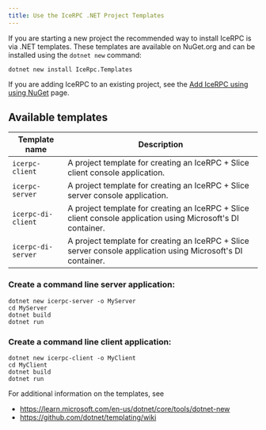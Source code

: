 ```yaml
---
title: Use the IceRPC .NET Project Templates
---
```


If you are starting a new project the recommended way to install IceRPC is via
.NET templates. These templates are available on NuGet.org and can be installed
using the `dotnet new` command:

```shell {% showTitle=false %}
dotnet new install IceRpc.Templates
```

If you are adding IceRPC to an existing project, see the
[Add IceRPC using using NuGet](./existing-project) page.

## Available templates

| Template name      | Description                                                                                                  |
| ------------------ | ------------------------------------------------------------------------------------------------------------ |
| `icerpc-client`    | A project template for creating an IceRPC + Slice client console application.                                |
| `icerpc-server`    | A project template for creating an IceRPC + Slice server console application.                                |
| `icerpc-di-client` | A project template for creating an IceRPC + Slice client console application using Microsoft's DI container. |
| `icerpc-di-server` | A project template for creating an IceRPC + Slice server console application using Microsoft's DI container. |

### Create a command line server application:

```shell {% showTitle=false %}
dotnet new icerpc-server -o MyServer
cd MyServer
dotnet build
dotnet run
```

### Create a command line client application:

```shell {% showTitle=false %}
dotnet new icerpc-client -o MyClient
cd MyClient
dotnet build
dotnet run
```

For additional information on the templates, see

- <https://learn.microsoft.com/en-us/dotnet/core/tools/dotnet-new>
- <https://github.com/dotnet/templating/wiki>

<!-- TODO: Add next steps section with links to the project structure page -->
